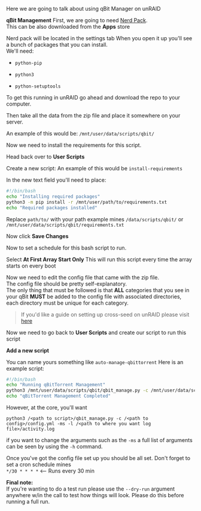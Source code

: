 Here we are going to talk about using qBit Manager on unRAID

**qBit Management**
First, we are going to need [Nerd Pack](https://forums.unraid.net/topic/35866-unraid-6-nerdpack-cli-tools-iftop-iotop-screen-kbd-etc/). <br>
This can be also downloaded from the **Apps** store

Nerd pack will be located in the settings tab
When you open it up you'll see a bunch of packages that you can install. <br> We'll need:

* `python-pip`

* `python3`

* `python-setuptools`

To get this running in unRAID go ahead and download the repo to your computer. 

Then take all the data from the zip file and place it somewhere on your server.

An example of this would be: `/mnt/user/data/scripts/qbit/`

Now we need to install the requirements for this script. 

Head back over to **User Scripts**

Create a new script: An example of this would be `install-requirements`

In the new text field you'll need to place:
```bash
#!/bin/bash
echo "Installing required packages"
python3 -m pip install -r /mnt/user/path/to/requirements.txt 
echo "Required packages installed"
```
Replace `path/to/` with your path example mines `/data/scripts/qbit/` or `/mnt/user/data/scripts/qbit/requirements.txt`

Now click **Save Changes**

Now to set a schedule for this bash script to run. 

Select **At First Array Start Only** This will run this script every time the array starts on every boot

Now we need to edit the config file that came with the zip file.
<br>The config file should be pretty self-explanatory. 
<br>The only thing that must be followed is that **ALL** categories that you see in your qBit **MUST** be added to the config file with associated directories, each directory must be unique for each category.

> If you'd like a guide on setting up cross-seed on unRAID please visit [here](https://github.com/Drazzilb08/cross-seed-guide)
  
Now we need to go back to **User Scripts** and create our script to run this script

**Add a new script**

  You can name yours something like `auto-manage-qbittorrent`
  Here is an example script:
  ```bash
  #!/bin/bash
echo "Running qBitTorrent Management"
python3 /mnt/user/data/scripts/qbit/qbit_manage.py -c /mnt/user/data/scripts/qbit/config.yml -ms -l /mnt/user/data/scripts/qbit/activity.log
echo "qBitTorrent Management Completed"
```
However, at the core, you'll want 
```
python3 /<path to script>/qbit_manage.py -c /<path to config>/config.yml -ms -l /<path to where you want log file>/activity.log
```
if you want to change the arguments such as the `-ms` a full list of arguments can be seen by using the `-h` command.

  
  Once you've got the config file set up you should be all set. 
  Don't forget to set a cron schedule mines <br>`*/30 * * * *` <-- Runs every 30 min
  
**Final note:**<br>
If you're wanting to do a test run please use the `--dry-run` argument anywhere w/in the call to test how things will look. Please do this before running a full run.
